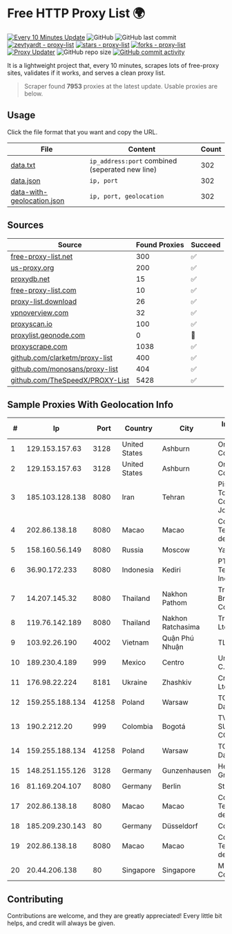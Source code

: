 
# Free HTTP Proxy List 🌍

[![Every 10 Minutes Update](https://github.com/mertguvencli/http-proxy-list/actions/workflows/main.yml/badge.svg?branch=main)](https://github.com/mertguvencli/http-proxy-list/actions/workflows/main.yml)
![GitHub](https://img.shields.io/github/license/mertguvencli/http-proxy-list)
![GitHub last commit](https://img.shields.io/github/last-commit/mertguvencli/http-proxy-list)
[![zevtyardt - proxy-list](https://img.shields.io/static/v1?label=zevtyardt&message=proxy-list&color=blue&logo=github)](https://github.com/zevtyardt/proxy-list "Go to GitHub repo")
[![stars - proxy-list](https://img.shields.io/github/stars/zevtyardt/proxy-list?style=social)](https://github.com/zevtyardt/proxy-list)
[![forks - proxy-list](https://img.shields.io/github/forks/zevtyardt/proxy-list?style=social)](https://github.com/zevtyardt/proxy-list)
[![Proxy Updater](https://github.com/zevtyardt/proxy-list/workflows/Proxy%20Updater/badge.svg)](https://github.com/zevtyardt/proxy-list/actions?query=workflow:"Proxy+Updater")
![GitHub repo size](https://img.shields.io/github/repo-size/zevtyardt/proxy-list)
[![GitHub commit activity](https://img.shields.io/github/commit-activity/m/zevtyardt/proxy-list?logo=commits)](https://github.com/zevtyardt/proxy-list/commits/main)

It is a lightweight project that, every 10 minutes, scrapes lots of free-proxy sites, validates if it works, and serves a clean proxy list.

> Scraper found **7953** proxies at the latest update. Usable proxies are below.

## Usage

Click the file format that you want and copy the URL.

|File|Content|Count|
|----|-------|-----|
|[data.txt](https://raw.githubusercontent.com/mertguvencli/http-proxy-list/main/proxy-list/data.txt)|`ip_address:port` combined (seperated new line)|302|
|[data.json](https://raw.githubusercontent.com/mertguvencli/http-proxy-list/main/proxy-list/data.json)|`ip, port`|302|
|[data-with-geolocation.json](https://raw.githubusercontent.com/mertguvencli/http-proxy-list/main/proxy-list/data-with-geolocation.json)|`ip, port, geolocation`|302|

## Sources

|Source|Found Proxies|Succeed|
|------|-------------|-------|
|[free-proxy-list.net](https://free-proxy-list.net)|300|✅|
|[us-proxy.org](https://www.us-proxy.org)|200|✅|
|[proxydb.net](http://proxydb.net)|15|✅|
|[free-proxy-list.com](https://free-proxy-list.com/?page=&port=&type%5B%5D=http&type%5B%5D=https&up_time=0&search=Search)|10|✅|
|[proxy-list.download](https://www.proxy-list.download/HTTP)|26|✅|
|[vpnoverview.com](https://vpnoverview.com/privacy/anonymous-browsing/free-proxy-servers)|32|✅|
|[proxyscan.io](https://www.proxyscan.io)|100|✅|
|[proxylist.geonode.com](https://proxylist.geonode.com/api/proxy-list?limit=300&page=1&sort_by=lastChecked&sort_type=desc&protocols=http,https)|0|🚫|
|[proxyscrape.com](https://api.proxyscrape.com/v2/?request=displayproxies&protocol=http&timeout=10000&country=all&ssl=all&anonymity=all)|1038|✅|
|[github.com/clarketm/proxy-list](https://raw.githubusercontent.com/clarketm/proxy-list/master/proxy-list-raw.txt)|400|✅|
|[github.com/monosans/proxy-list](https://raw.githubusercontent.com/monosans/proxy-list/main/proxies/http.txt)|404|✅|
|[github.com/TheSpeedX/PROXY-List](https://raw.githubusercontent.com/TheSpeedX/PROXY-List/master/http.txt)|5428|✅|


## Sample Proxies With Geolocation Info

|#|Ip|Port|Country|City|Internet Service Provider|
|-|--|----|-------|----|-------------------------|
|1|129.153.157.63|3128|United States|Ashburn|Oracle Corporation|
|2|129.153.157.63|3128|United States|Ashburn|Oracle Corporation|
|3|185.103.128.138|8080|Iran|Tehran|Pishgaman Toseeh Ertebatat Company (Private Joint Stock)|
|4|202.86.138.18|8080|Macao|Macao|Companhia de Telecomunicacoes de Macau|
|5|158.160.56.149|8080|Russia|Moscow|Yandex.Cloud LLC|
|6|36.90.172.233|8080|Indonesia|Kediri|PT. Telekomunikasi Indonesia|
|7|14.207.145.32|8080|Thailand|Nakhon Pathom|Triple T Broadband Public Company Limited|
|8|119.76.142.189|8080|Thailand|Nakhon Ratchasima|True Internet Co., Ltd.|
|9|103.92.26.190|4002|Vietnam|Quận Phú Nhuận|TLSOFT|
|10|189.230.4.189|999|Mexico|Centro|Uninet S.A. de C.V.|
|11|176.98.22.224|8181|Ukraine|Zhashkiv|Crystal Telecom Ltd|
|12|159.255.188.134|41258|Poland|Warsaw|TOM-NET s.c. Dariusz Koper|
|13|190.2.212.20|999|Colombia|Bogotá|TV AZTECA SUCURSAL COLOMBIA|
|14|159.255.188.134|41258|Poland|Warsaw|TOM-NET s.c. Dariusz Koper|
|15|148.251.155.126|3128|Germany|Gunzenhausen|Hetzner Online GmbH|
|16|81.169.204.107|8080|Germany|Berlin|Strato AG|
|17|202.86.138.18|8080|Macao|Macao|Companhia de Telecomunicacoes de Macau|
|18|185.209.230.143|80|Germany|Düsseldorf|Contabo GmbH|
|19|202.86.138.18|8080|Macao|Macao|Companhia de Telecomunicacoes de Macau|
|20|20.44.206.138|80|Singapore|Singapore|Microsoft Corporation|



## Contributing

Contributions are welcome, and they are greatly appreciated! Every
little bit helps, and credit will always be given.

